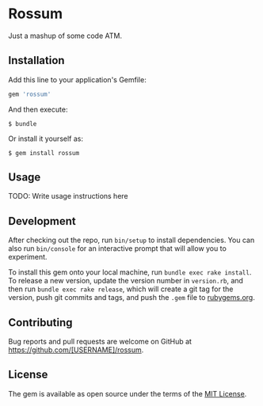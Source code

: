 # Rossum

Just a mashup of some code ATM.

## Installation

Add this line to your application's Gemfile:

```ruby
gem 'rossum'
```

And then execute:

    $ bundle

Or install it yourself as:

    $ gem install rossum

## Usage

TODO: Write usage instructions here

## Development

After checking out the repo, run `bin/setup` to install dependencies. You can also run `bin/console` for an interactive prompt that will allow you to experiment.

To install this gem onto your local machine, run `bundle exec rake install`. To release a new version, update the version number in `version.rb`, and then run `bundle exec rake release`, which will create a git tag for the version, push git commits and tags, and push the `.gem` file to [rubygems.org](https://rubygems.org).

## Contributing

Bug reports and pull requests are welcome on GitHub at https://github.com/[USERNAME]/rossum.

## License

The gem is available as open source under the terms of the [MIT License](https://opensource.org/licenses/MIT).

